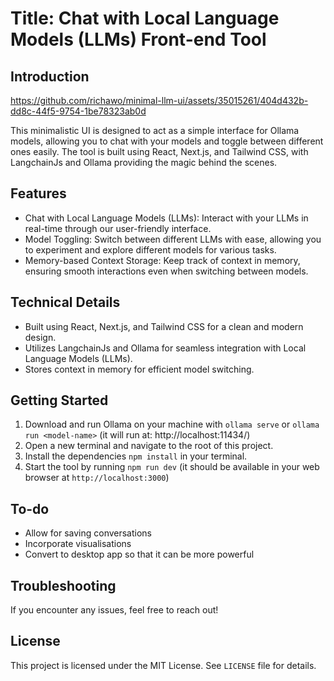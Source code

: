 Title: Chat with Local Language Models (LLMs) Front-end Tool
=========================================================

Introduction
------------

https://github.com/richawo/minimal-llm-ui/assets/35015261/404d432b-dd8c-44f5-9754-1be78323ab0d

This minimalistic UI is designed to act as a simple interface for Ollama models, allowing you to chat with your models and toggle between different ones easily. The tool is built using React, Next.js, and Tailwind CSS, with LangchainJs and Ollama providing the magic behind the scenes.

Features
--------

* Chat with Local Language Models (LLMs): Interact with your LLMs in real-time through our user-friendly interface.
* Model Toggling: Switch between different LLMs with ease, allowing you to experiment and explore different models for various tasks.
* Memory-based Context Storage: Keep track of context in memory, ensuring smooth interactions even when switching between models.

Technical Details
----------------

* Built using React, Next.js, and Tailwind CSS for a clean and modern design.
* Utilizes LangchainJs and Ollama for seamless integration with Local Language Models (LLMs).
* Stores context in memory for efficient model switching.

Getting Started
---------------

1. Download and run Ollama on your machine with `ollama serve` or `ollama run <model-name>` (it will run at: http://localhost:11434/)
2. Open a new terminal and navigate to the root of this project.
3. Install the dependencies `npm install` in your terminal.
4. Start the tool by running `npm run dev` (it should be available in your web browser at `http://localhost:3000`)

To-do
---------------

- Allow for saving conversations
- Incorporate visualisations
- Convert to desktop app so that it can be more powerful

Troubleshooting
---------------

If you encounter any issues, feel free to reach out!

License
-------

This project is licensed under the MIT License. See `LICENSE` file for details.
